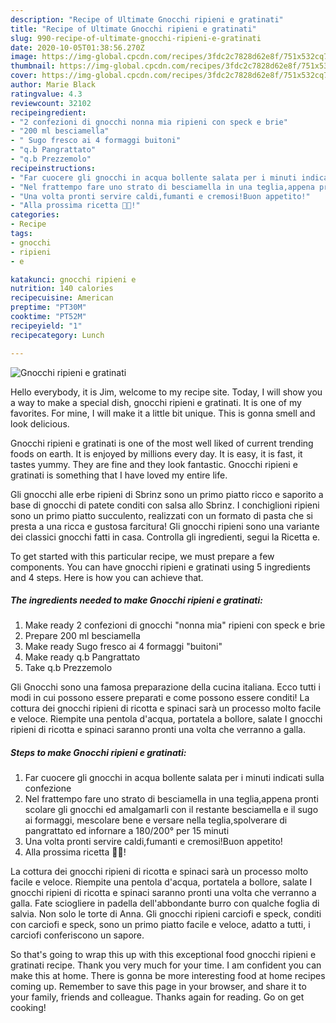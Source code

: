 ```yaml
---
description: "Recipe of Ultimate Gnocchi ripieni e gratinati"
title: "Recipe of Ultimate Gnocchi ripieni e gratinati"
slug: 990-recipe-of-ultimate-gnocchi-ripieni-e-gratinati
date: 2020-10-05T01:38:56.270Z
image: https://img-global.cpcdn.com/recipes/3fdc2c7828d62e8f/751x532cq70/gnocchi-ripieni-e-gratinati-recipe-main-photo.jpg
thumbnail: https://img-global.cpcdn.com/recipes/3fdc2c7828d62e8f/751x532cq70/gnocchi-ripieni-e-gratinati-recipe-main-photo.jpg
cover: https://img-global.cpcdn.com/recipes/3fdc2c7828d62e8f/751x532cq70/gnocchi-ripieni-e-gratinati-recipe-main-photo.jpg
author: Marie Black
ratingvalue: 4.3
reviewcount: 32102
recipeingredient:
- "2 confezioni di gnocchi nonna mia ripieni con speck e brie"
- "200 ml besciamella"
- " Sugo fresco ai 4 formaggi buitoni"
- "q.b Pangrattato"
- "q.b Prezzemolo"
recipeinstructions:
- "Far cuocere gli gnocchi in acqua bollente salata per i minuti indicati sulla confezione"
- "Nel frattempo fare uno strato di besciamella in una teglia,appena pronti scolare gli gnocchi ed amalgamarli con il restante besciamella e il sugo ai formaggi, mescolare bene e versare nella teglia,spolverare di pangrattato ed infornare a 180/200° per 15 minuti"
- "Una volta pronti servire caldi,fumanti e cremosi!Buon appetito!"
- "Alla prossima ricetta 👩‍🍳!"
categories:
- Recipe
tags:
- gnocchi
- ripieni
- e

katakunci: gnocchi ripieni e 
nutrition: 140 calories
recipecuisine: American
preptime: "PT30M"
cooktime: "PT52M"
recipeyield: "1"
recipecategory: Lunch

---
```



![Gnocchi ripieni e gratinati](https://img-global.cpcdn.com/recipes/3fdc2c7828d62e8f/751x532cq70/gnocchi-ripieni-e-gratinati-recipe-main-photo.jpg)

Hello everybody, it is Jim, welcome to my recipe site. Today, I will show you a way to make a special dish, gnocchi ripieni e gratinati. It is one of my favorites. For mine, I will make it a little bit unique. This is gonna smell and look delicious.

Gnocchi ripieni e gratinati is one of the most well liked of current trending foods on earth. It is enjoyed by millions every day. It is easy, it is fast, it tastes yummy. They are fine and they look fantastic. Gnocchi ripieni e gratinati is something that I have loved my entire life.

Gli gnocchi alle erbe ripieni di Sbrinz sono un primo piatto ricco e saporito a base di gnocchi di patete conditi con salsa allo Sbrinz. I conchiglioni ripieni sono un primo piatto succulento, realizzati con un formato di pasta che si presta a una ricca e gustosa farcitura! Gli gnocchi ripieni sono una variante dei classici gnocchi fatti in casa. Controlla gli ingredienti, segui la Ricetta e.


To get started with this particular recipe, we must prepare a few components. You can have gnocchi ripieni e gratinati using 5 ingredients and 4 steps. Here is how you can achieve that.

<!--inarticleads1-->

##### The ingredients needed to make Gnocchi ripieni e gratinati:

1. Make ready 2 confezioni di gnocchi &#34;nonna mia&#34; ripieni con speck e brie
1. Prepare 200 ml besciamella
1. Make ready  Sugo fresco ai 4 formaggi &#34;buitoni&#34;
1. Make ready q.b Pangrattato
1. Take q.b Prezzemolo


Gli Gnocchi sono una famosa preparazione della cucina italiana. Ecco tutti i modi in cui possono essere preparati e come possono essere conditi! La cottura dei gnocchi ripieni di ricotta e spinaci sarà un processo molto facile e veloce. Riempite una pentola d&#39;acqua, portatela a bollore, salate I gnocchi ripieni di ricotta e spinaci saranno pronti una volta che verranno a galla. 

<!--inarticleads2-->

##### Steps to make Gnocchi ripieni e gratinati:

1. Far cuocere gli gnocchi in acqua bollente salata per i minuti indicati sulla confezione
1. Nel frattempo fare uno strato di besciamella in una teglia,appena pronti scolare gli gnocchi ed amalgamarli con il restante besciamella e il sugo ai formaggi, mescolare bene e versare nella teglia,spolverare di pangrattato ed infornare a 180/200° per 15 minuti
1. Una volta pronti servire caldi,fumanti e cremosi!Buon appetito!
1. Alla prossima ricetta 👩‍🍳!


La cottura dei gnocchi ripieni di ricotta e spinaci sarà un processo molto facile e veloce. Riempite una pentola d&#39;acqua, portatela a bollore, salate I gnocchi ripieni di ricotta e spinaci saranno pronti una volta che verranno a galla. Fate sciogliere in padella dell&#39;abbondante burro con qualche foglia di salvia. Non solo le torte di Anna. Gli gnocchi ripieni carciofi e speck, conditi con carciofi e speck, sono un primo piatto facile e veloce, adatto a tutti, i carciofi conferiscono un sapore. 

So that's going to wrap this up with this exceptional food gnocchi ripieni e gratinati recipe. Thank you very much for your time. I am confident you can make this at home. There is gonna be more interesting food at home recipes coming up. Remember to save this page in your browser, and share it to your family, friends and colleague. Thanks again for reading. Go on get cooking!
